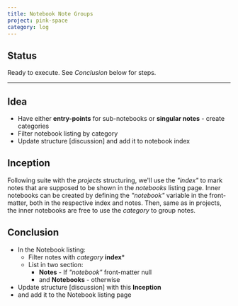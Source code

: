 ```yaml
---
title: Notebook Note Groups
project: pink-space
category: log
---
```


## Status

Ready to execute. See *Conclusion* below for steps.

---

## Idea

* Have either **entry-points** for sub-notebooks or **singular notes** - create categories
* Filter notebook listing by category
* Update structure [discussion] and add it to notebook index

## Inception

Following suite with the *projects* structuring, we'll use the *"index"* to mark notes that are supposed to be shown in the *notebooks* listing page. Inner notebooks can be created by defining the *"notebook"* variable in the front-matter, both in the respective index and notes. Then, same as in projects, the inner notebooks are free to use the *category* to group notes.

## Conclusion

* In the Notebook listing:
    * Filter notes with *category* **index***
    * List in two section:
        * **Notes** - If *"notebook"* front-matter null
        *  and **Notebooks** - otherwise
* Update structure [discussion] with this **Inception**
* and add it to the Notebook listing page
